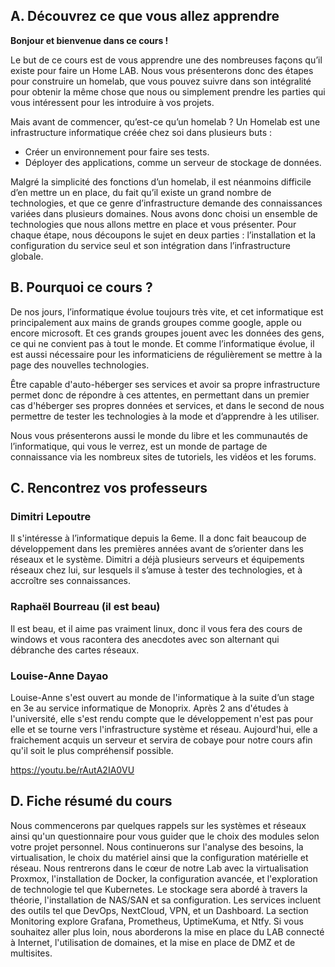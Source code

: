 ## A. Découvrez ce que vous allez apprendre

**Bonjour et bienvenue dans ce cours !**

Le but de ce cours est de vous apprendre une des nombreuses façons qu’il existe pour faire un Home LAB. Nous vous présenterons donc des étapes pour construire un homelab, que vous pouvez suivre dans son intégralité pour obtenir la même chose que nous ou simplement prendre les parties qui vous intéressent pour les introduire à vos projets. 

Mais avant de commencer, qu’est-ce qu’un homelab ?
Un Homelab est une infrastructure informatique créée chez soi dans plusieurs buts : 
- Créer un environnement pour faire ses tests.
- Déployer des applications, comme un serveur de stockage de données.

Malgré la simplicité des fonctions d’un homelab, il est néanmoins difficile d’en mettre un en place, du fait qu’il existe un grand nombre de technologies, et que ce genre d’infrastructure demande des connaissances variées dans plusieurs domaines. Nous avons donc choisi un ensemble de technologies que nous allons mettre en place et vous présenter. Pour chaque étape, nous découpons le sujet en deux parties : l’installation et la configuration du service seul et son intégration dans l’infrastructure globale. 

## B. Pourquoi ce cours ?
De nos jours, l’informatique évolue toujours très vite, et cet informatique est principalement aux mains de grands groupes comme google, apple ou encore microsoft. Et ces grands groupes jouent avec les données des gens, ce qui ne convient pas à tout le monde. Et comme l’informatique évolue, il est aussi nécessaire pour les informaticiens de régulièrement se mettre à la page des nouvelles technologies. 

Être capable d'auto-héberger ses services et avoir sa propre infrastructure permet donc de répondre à ces attentes, en permettant dans un premier cas d'héberger ses propres données et services, et dans le second de nous permettre de tester les technologies à la mode et d’apprendre à les utiliser.

Nous vous présenterons aussi le monde du libre et les communautés de l’informatique, qui vous le verrez, est un monde de partage de connaissance via les nombreux sites de tutoriels, les vidéos et les forums.

## C. Rencontrez vos professeurs

### Dimitri Lepoutre
Il s'intéresse à l’informatique depuis la 6eme. Il a donc fait beaucoup de développement dans les premières années avant de s’orienter dans les réseaux et le système. Dimitri a déjà plusieurs serveurs et équipements réseaux chez lui, sur lesquels il s’amuse à tester des technologies, et à accroître ses connaissances.

### Raphaël Bourreau (il est beau)
Il est beau, et il aime pas vraiment linux, donc il vous fera des cours de windows et vous racontera des anecdotes avec son alternant qui débranche des cartes réseaux.

### Louise-Anne Dayao
Louise-Anne s'est ouvert au monde de l'informatique à la suite d’un stage en 3e au service informatique de Monoprix. Après 2 ans d'études à l'université, elle s'est rendu compte que le développement n'est pas pour elle et se tourne vers l'infrastructure système et réseau. Aujourd'hui, elle a fraichement acquis un serveur et servira de cobaye pour notre cours afin qu'il soit le plus compréhensif possible.

https://youtu.be/rAutA2IA0VU

## D. Fiche résumé du cours
Nous commencerons par quelques rappels sur les systèmes et réseaux ainsi qu'un questionnaire pour vous guider que le choix des modules selon votre projet personnel. 
Nous continuerons sur l'analyse des besoins, la virtualisation, le choix du matériel ainsi que la configuration matérielle et réseau.
Nous rentrerons dans le cœur de notre Lab avec la virtualisation Proxmox, l'installation de Docker, la configuration avancée, et l'exploration de technologie tel que Kubernetes. Le stockage sera abordé à travers la théorie, l'installation de NAS/SAN et sa configuration. Les services incluent des outils tel que DevOps, NextCloud, VPN, et un Dashboard. La section Monitoring explore Grafana, Prometheus, UptimeKuma, et Ntfy.
Si vous souhaitez aller plus loin, nous aborderons la mise en place du LAB connecté à Internet, l'utilisation de domaines, et la mise en place de DMZ et de multisites.
